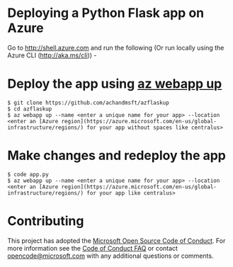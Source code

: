 # Deploying a Python Flask app on Azure
Go to http://shell.azure.com and run the following (Or run locally using the Azure CLI (http://aka.ms/cli)) -  
# Deploy the app using [az webapp up](http://aka.ms/azwebappup)  
    $ git clone https://github.com/achandmsft/azflaskup
    $ cd azflaskup
    $ az webapp up --name <enter a unique name for your app> --location <enter an [Azure region](https://azure.microsoft.com/en-us/global-infrastructure/regions/) for your app without spaces like centralus>
# Make changes and redeploy the app
    $ code app.py 
    $ az webapp up --name <enter a unique name for your app> --location <enter an [Azure region](https://azure.microsoft.com/en-us/global-infrastructure/regions/) for your app like centralus>   

# Contributing
This project has adopted the [Microsoft Open Source Code of Conduct](https://opensource.microsoft.com/codeofconduct/). For more information see the [Code of Conduct FAQ](https://opensource.microsoft.com/codeofconduct/faq/) or contact [opencode@microsoft.com](mailto:opencode@microsoft.com) with any additional questions or comments.
